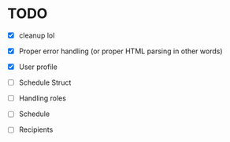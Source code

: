 # TODO

- [x] cleanup lol
- [x] Proper error handling (or proper HTML parsing in other words)
- [x] User profile

- [ ] Schedule Struct
- [ ] Handling roles
- [ ] Schedule
- [ ] Recipients
